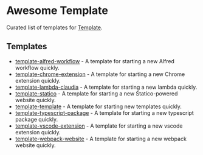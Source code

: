 
# Awesome Template

Curated list of templates for [Template](https://github.com/fabiospampinato/template).

## Templates

- [template-alfred-workflow](https://github.com/fabiospampinato/template-alfred-workflow) - A template for starting a new Alfred workflow quickly.
- [template-chrome-extension](https://github.com/fabiospampinato/template-chrome-extension) - A template for starting a new Chrome extension quickly.
- [template-lambda-claudia](https://github.com/fabiospampinato/template-lambda-claudia) - A template for starting a new lambda quickly.
- [template-statico](https://github.com/fabiospampinato/template-statico) - A template for starting a new Statico-powered website quickly.
- [template-template](https://github.com/fabiospampinato/template-template) - A template for starting new templates quickly.
- [template-typescript-package](https://github.com/fabiospampinato/template-typescript-package) - A template for starting a new typescript package quickly.
- [template-vscode-extension](https://github.com/fabiospampinato/template-vscode-extension) - A template for starting a new vscode extension quickly.
- [template-webpack-website](https://github.com/fabiospampinato/template-webpack-website) - A template for starting a new webpack website quickly.
